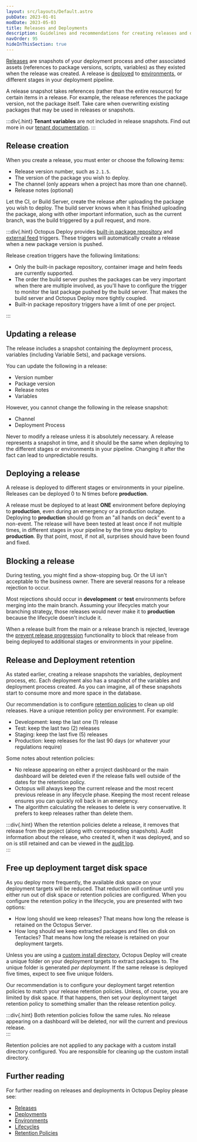 ```yaml
---
layout: src/layouts/Default.astro
pubDate: 2023-01-01
modDate: 2023-05-03
title: Releases and Deployments
description: Guidelines and recommendations for creating releases and deploying them in Octopus Deploy.
navOrder: 95
hideInThisSection: true
---
```


[Releases](/docs/releases/) are snapshots of your deployment process and other associated assets (references to package versions, scripts, variables) as they existed when the release was created.  A release is [deployed](/docs/deployments/) to [environments](/docs/infrastructure/environments), or different stages in your deployment pipeline.  

A release snapshot takes references (rather than the entire resource) for certain items in a release.  For example, the release references the package version, not the package itself.  Take care when overwriting existing packages that may be used in releases or snapshots.

:::div{.hint} 
**Tenant variables** are not included in release snapshots.  Find out more in our [tenant documentation](/docs/tenants/tenant-variables).
:::

## Release creation

When you create a release, you must enter or choose the following items:

- Release version number, such as `2.1.5`.
- The version of the package you wish to deploy.
- The channel (only appears when a project has more than one channel).
- Release notes (optional)

Let the CI, or Build Server, create the release after uploading the package you wish to deploy.  The build server knows when it has finished uploading the package, along with other important information, such as the current branch, was the build triggered by a pull request, and more.  

:::div{.hint}
Octopus Deploy provides [built-in package repository](/docs/projects/project-triggers/built-in-package-repository-triggers) and [external feed](/docs/projects/project-triggers/external-feed-triggers) triggers. These triggers will automatically create a release when a new package version is pushed.

Release creation triggers have the following limitations:

- Only the built-in package repository, container image and helm feeds are currently supported.
- The order the build server pushes the packages can be very important when there are multiple involved, as you'll have to configure the trigger to monitor the last package pushed by the build server. That makes the build server and Octopus Deploy more tightly coupled.
- Built-in package repository triggers have a limit of one per project.

:::

## Updating a release

The release includes a snapshot containing the deployment process, variables (including Variable Sets), and package versions.  

You can update the following in a release:

- Version number
- Package version
- Release notes
- Variables

However, you cannot change the following in the release snapshot:

- Channel
- Deployment Process

Never to modify a release unless it is absolutely necessary.  A release represents a snapshot in time, and it should be the same when deploying to the different stages or environments in your pipeline.  Changing it after the fact can lead to unpredictable results.  

## Deploying a release

A release is deployed to different stages or environments in your pipeline.  Releases can be deployed 0 to N times before **production**.    

A release must be deployed to at least **ONE** environment before deploying to **production**, even during an emergency or a production outage.  Deploying to **production** should go from an "all hands on deck" event to a non-event.  The release will have been tested at least once if not multiple times, in different stages in your pipeline by the time you deploy to **production**.  By that point, most, if not all, surprises should have been found and fixed.

## Blocking a release

During testing, you might find a show-stopping bug.  Or the UI isn't acceptable to the business owner.  There are several reasons for a release rejection to occur.  

Most rejections should occur in **development** or **test** environments before merging into the main branch.  Assuming your lifecycles match your branching strategy, those releases would never make it to **production** because the lifecycle doesn't include it.

When a release built from the main or a release branch is rejected, leverage the [prevent release progression](/docs/releases/prevent-release-progression) functionality to block that release from being deployed to additional stages or environments in your pipeline.  

## Release and Deployment retention

As stated earlier, creating a release snapshots the variables, deployment process, etc.  Each deployment also has a snapshot of the variables and deployment process created.  As you can imagine, all of these snapshots start to consume more and more space in the database.  

Our recommendation is to configure [retention policies](/docs/administration/retention-policies) to clean up old releases.  Have a unique retention policy per environment.  For example:

- Development: keep the last one (1) release
- Test: keep the last two (2) releases
- Staging: keep the last five (5) releases
- Production: keep releases for the last 90 days (or whatever your regulations require)

Some notes about retention policies:

- No release appearing on either a project dashboard or the main dashboard will be deleted even if the release falls well outside of the dates for the retention policy.
- Octopus will always keep the current release and the most recent previous release in any lifecycle phase.  Keeping the most recent release ensures you can quickly roll back in an emergency.
- The algorithm calculating the releases to delete is very conservative.  It prefers to keep releases rather than delete them.

:::div{.hint}
When the retention policies delete a release, it removes that release from the project (along with corresponding snapshots).  Audit information about the release, who created it, when it was deployed, and so on is still retained and can be viewed in the [audit log](/docs/security/users-and-teams/auditing).  
:::

## Free up deployment target disk space

As you deploy more frequently, the available disk space on your deployment targets will be reduced.  That reduction will continue until you either run out of disk space or retention policies are configured.  When you configure the retention policy in the lifecycle, you are presented with two options:

- How long should we keep releases?  That means how long the release is retained on the Octopus Server.
- How long should we keep extracted packages and files on disk on Tentacles?  That means how long the release is retained on your deployment targets.

Unless you are using a [custom install directory](/docs/projects/steps/configuration-features/custom-installation-directory), Octopus Deploy will create a unique folder on your deployment targets to extract packages to.  The unique folder is generated _per deployment_.  If the same release is deployed five times, expect to see five unique folders.

Our recommendation is to configure your deployment target retention policies to match your release retention policies.  Unless, of course, you are limited by disk space.  If that happens, then set your deployment target retention policy to something smaller than the release retention policy.  

:::div{.hint}
Both retention policies follow the same rules.  No release appearing on a dashboard will be deleted, nor will the current and previous release.  
:::

Retention policies are not applied to any package with a custom install directory configured.  You are responsible for cleaning up the custom install directory.

## Further reading

For further reading on releases and deployments in Octopus Deploy please see:

- [Releases](/docs/releases)
- [Deployments](/docs/deployments) 
- [Environments](/docs/infrastructure/environments)
- [Lifecycles](/docs/releases/lifecycles)
- [Retention Policies](/docs/administration/retention-policies)

